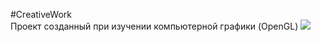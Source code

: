 #CreativeWork
<br>Проект созданный при изучении компьютерной графики (OpenGL) 
<img src="result.gif"/>
